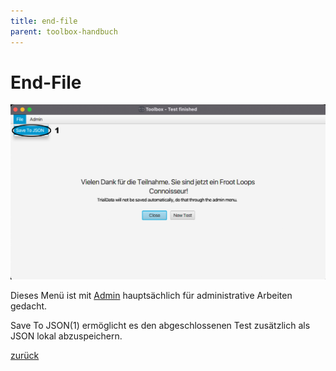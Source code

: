 ```yaml
---
title: end-file
parent: toolbox-handbuch
---
```

# End-File

![End-File](resources/ToolBoxEndFile.png)

Dieses Menü ist mit [Admin](end-admin.md) hauptsächlich für administrative Arbeiten gedacht.

Save To JSON(1) ermöglicht es den abgeschlossenen Test zusätzlich als JSON lokal abzuspeichern.

[zurück](toolbox.md)